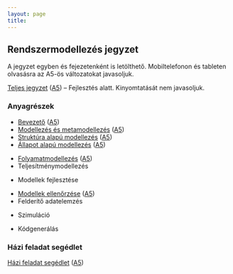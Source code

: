 ```yaml
---
layout: page
title:
---
```


## Rendszermodellezés jegyzet

A jegyzet egyben és fejezetenként is letölthető. Mobiltelefonon és tableten olvasásra az A5-ös változatokat javasoljuk.

[Teljes jegyzet](rendszermodellezes.pdf) ([A5](rendszermodellezes-mobile.pdf)) &ndash; Fejlesztés alatt. Kinyomtatását nem javasoljuk.

### Anyagrészek

* [Bevezető](bevezeto.pdf) ([A5](bevezeto-mobile.pdf))
* [Modellezés és metamodellezés](modellezes-es-metamodellezes.pdf) ([A5](modellezes-es-metamodellezes-mobile.pdf))
* [Struktúra alapú modellezés](struktura-alapu-modellezes.pdf) ([A5](struktura-alapu-modellezes-mobile.pdf))
* [Állapot alapú modellezés](allapot-alapu-modellezes.pdf) ([A5](allapot-alapu-modellezes-mobile.pdf))
<!--* Folyamatmodellezés-->
* [Folyamatmodellezés](folyamatmodellezes.pdf) ([A5](folyamatmodellezes-mobile.pdf))
* Teljesítménymodellezés
<!--* [Teljesítménymodellezés](teljesitmenymodellezes.pdf) ([A5](teljesitmenymodellezes-mobile.pdf))-->
* Modellek fejlesztése
<!--* [Modellek fejlesztése](modellek-fejlesztese.pdf) ([A5](modellek-fejlesztese-mobile.pdf))-->
* [Modellek ellenőrzése](modellek-ellenorzese.pdf) ([A5](modellek-ellenorzese-mobile.pdf))
* Felderítő adatelemzés
<!--* [Felderítő adatelemzés](felderito-adatelemzes.pdf) ([A5](felderito-adatelemzes-mobile.pdf))-->
* Szimuláció
<!--* [Szimuláció](szimulacio.pdf) ([A5](szimulacio-mobile.pdf))-->
* Kódgenerálás
<!--* [Kódgenerálás](kodgeneralas.pdf) ([A5](kodgeneralas-mobile.pdf))-->

### Házi feladat segédlet

[Házi feladat segédlet](hf.pdf) ([A5](hf-a5.pdf))
